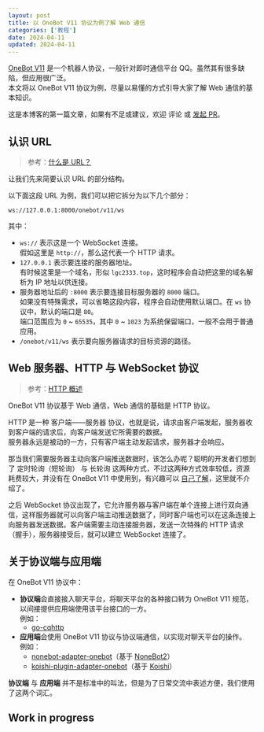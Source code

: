 ```yaml
---
layout: post
title: 以 OneBot V11 协议为例了解 Web 通信
categories: ['教程']
date: 2024-04-11
updated: 2024-04-11
---
```


<!-- markdownlint-disable MD033 -->

[OneBot V11](https://github.com/botuniverse/onebot-11) 是一个机器人协议，一般针对即时通信平台 QQ。虽然其有很多缺陷，但应用很广泛。  
本文将以 OneBot V11 协议为例，尽量以易懂的方式引导大家了解 Web 通信的基本知识。

这是本博客的第一篇文章，如果有不足或建议，欢迎 评论 或 <a href="https://github.com/lgc2333/blog/pulls" target="_blank">发起 PR</a>。

<!-- more -->

## 认识 URL

> 参考：[什么是 URL？](https://developer.mozilla.org/zh-CN/docs/Learn/Common_questions/Web_mechanics/What_is_a_URL)

让我们先来简要认识 URL 的部分结构。

以下面这段 URL 为例，我们可以把它拆分为以下几个部分：

<div class="language-txt vp-adaptive-theme">
  <pre class="shiki shiki-themes github-light github-dark vp-code"><code v-pre><span class="line"><span class="bg-emerald-300! dark:bg-emerald-700! px-2px rounded-2px mx-1px">ws</span><span>://</span><span class="bg-cyan-300! dark:bg-cyan-700! px-2px rounded-2px mx-1px">127.0.0.1</span><span>:</span><span class="bg-purple-300! dark:bg-purple-700! px-2px rounded-2px mx-1px">8000</span><span class="bg-yellow-300! dark:bg-yellow-700! px-2px rounded-2px mx-1px">/onebot/v11/ws</span></span></code></pre>
</div>

其中：

- `ws://` 表示这是一个 WebSocket 连接。  
  假如这里是 `http://`，那么这代表一个 HTTP 请求。
- `127.0.0.1` 表示要连接的服务器地址。  
  有时候这里是一个域名，形似 `lgc2333.top`，这时程序会自动把这里的域名解析为 IP 地址以供连接。
- 服务器地址后的 `:8000` 表示要连接目标服务器的 `8000` 端口。  
  如果没有特殊需求，可以省略这段内容，程序会自动使用默认端口。在 `ws` 协议中，默认的端口是 `80`。  
  端口范围应为 `0` ~ `65535`，其中 `0` ~ `1023` 为系统保留端口，一般不会用于普通应用。
- `/onebot/v11/ws` 表示要向服务器请求的目标资源的路径。

## Web 服务器、HTTP 与 WebSocket 协议

> 参考：[HTTP 概述](https://developer.mozilla.org/zh-CN/docs/Web/HTTP/Overview)

OneBot V11 协议基于 Web 通信，Web 通信的基础是 HTTP 协议。

HTTP 是一种 客户端——服务器 协议，也就是说，请求由客户端发起，服务器收到客户端的请求后，向客户端发送它所需要的数据。  
服务器永远是被动的一方，只有客户端主动发起请求，服务器才会响应。

那当我们需要服务器主动向客户端推送数据时，该怎么办呢？聪明的开发者们想到了 定时轮询（短轮询） 与 长轮询 这两种方式，不过这两种方式效率较低，资源耗费较大，并没有在 OneBot V11 中使用到，有兴趣可以 [自己了解](https://www.bilibili.com/video/BV1Rh4y167Uh)，这里就不介绍了。

之后 WebSocket 协议出现了，它允许服务器与客户端在单个连接上进行双向通信，这样服务器就可以向客户端主动推送数据了，同时客户端也可以在这条连接上向服务器发送数据。客户端需要主动连接服务器，发送一次特殊的 HTTP 请求（握手），服务器接受后，就可以建立 WebSocket 连接了。

## 关于协议端与应用端

在 OneBot V11 协议中：

- **协议端**会直接接入聊天平台，将聊天平台的各种接口转为 OneBot V11 规范，以间接提供应用端使用该平台接口的一方。  
  例如：
  - [go-cqhttp](https://github.com/Mrs4s/go-cqhttp)
- **应用端**会使用 OneBot V11 协议与协议端通信，以实现对聊天平台的操作。  
  例如：
  - [nonebot-adapter-onebot](https://onebot.adapters.nonebot.dev/)（基于 [NoneBot2](https://nonebot.dev/)）
  - [koishi-plugin-adapter-onebot](https://github.com/koishijs/koishi-plugin-adapter-onebot)（基于 [Koishi](https://koishi.chat/)）

**协议端** 与 **应用端** 并不是标准中的叫法，但是为了日常交流中表述方便，我们使用了这两个词汇。

## Work in progress

